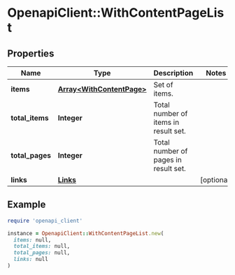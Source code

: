 # OpenapiClient::WithContentPageList

## Properties

| Name | Type | Description | Notes |
| ---- | ---- | ----------- | ----- |
| **items** | [**Array&lt;WithContentPage&gt;**](WithContentPage.md) | Set of items. |  |
| **total_items** | **Integer** | Total number of items in result set. |  |
| **total_pages** | **Integer** | Total number of pages in result set. |  |
| **links** | [**Links**](Links.md) |  | [optional] |

## Example

```ruby
require 'openapi_client'

instance = OpenapiClient::WithContentPageList.new(
  items: null,
  total_items: null,
  total_pages: null,
  links: null
)
```

